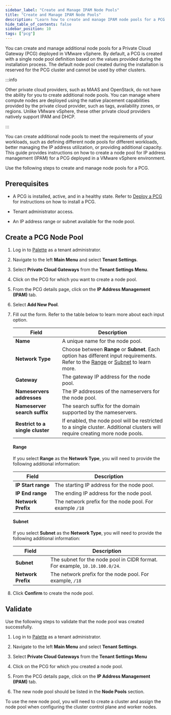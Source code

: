 ```yaml
---
sidebar_label: "Create and Manage IPAM Node Pools"
title: "Create and Manage IPAM Node Pools"
description: "Learn how to create and manage IPAM node pools for a PCG deplyed in a VMware vSphere environment."
hide_table_of_contents: false
sidebar_position: 10
tags: ["pcg"]
---
```


You can create and manage additional node pools for a Private Cloud Gateway (PCG) deployed in VMware vSphere. By
default, a PCG is created with a single node pool definition based on the values provided during the installation
process. The default node pool created during the installation is reserved for the PCG cluster and cannot be used by
other clusters.

:::info

Other private cloud providers, such as MAAS and OpenStack, do not have the ability for you to create additional node
pools. You can manage where compute nodes are deployed using the native placement capabilities provided by the private
cloud provider, such as tags, availability zones, or regions. Unlike VMware vSphere, these other private cloud providers
natively support IPAM and DHCP.

:::

You can create additional node pools to meet the requirements of your workloads, such as defining different node pools
for different workloads, better managing the IP address utilization, or providing additional capacity. This guide
provides instructions on how to create a node pool for IP address management (IPAM) for a PCG deployed in a VMware
vSphere environment.

Use the following steps to create and manage node pools for a PCG.

## Prerequisites

- A PCG is installed, active, and in a healthy state. Refer to [Deploy a PCG](../deploy-pcg/deploy-pcg.md) for
  instructions on how to install a PCG.

- Tenant administrator access.

- An IP address range or subnet available for the node pool.

## Create a PCG Node Pool

1. Log in to [Palette](https://console.spectrocloud.com) as a tenant administrator.

2. Navigate to the left **Main Menu** and select **Tenant Settings**.

3. Select **Private Cloud Gateways** from the **Tenant Settings Menu**.

4. Click on the PCG for which you want to create a node pool.

5. From the PCG details page, click on the **IP Address Management (IPAM)** tab.

6. Select **Add New Pool**.

7. Fill out the form. Refer to the table below to learn more about each input option.

   | Field                            | Description                                                                                                                                            |
   | -------------------------------- | ------------------------------------------------------------------------------------------------------------------------------------------------------ |
   | **Name**                         | A unique name for the node pool.                                                                                                                       |
   | **Network Type**                 | Choose between **Range** or **Subnet**. Each option has different input requirements. Refer to the [Range](#range) or [Subnet](#subnet) to learn more. |
   | **Gateway**                      | The gateway IP address for the node pool.                                                                                                              |
   | **Nameservers addresses**        | The IP addresses of the nameservers for the node pool.                                                                                                 |
   | **Nameserver search suffix**     | The search suffix for the domain supported by the nameservers.                                                                                         |
   | **Restrict to a single cluster** | If enabled, the node pool will be restricted to a single cluster. Additional clusters will require creating more node pools.                           |

   #### Range

   If you select **Range** as the **Network Type**, you will need to provide the following additional information:

   | Field              | Description                                             |
   | ------------------ | ------------------------------------------------------- |
   | **IP Start range** | The starting IP address for the node pool.              |
   | **IP End range**   | The ending IP address for the node pool.                |
   | **Network Prefix** | The network prefix for the node pool. For example `/18` |

   #### Subnet

   If you select **Subnet** as the **Network Type**, you will need to provide the following additional information:

   | Field              | Description                                                                 |
   | ------------------ | --------------------------------------------------------------------------- |
   | **Subnet**         | The subnet for the node pool in CIDR format. For example, `10.10.100.0/24`. |
   | **Network Prefix** | The network prefix for the node pool. For example, `/18`                    |

8. Click **Confirm** to create the node pool.

## Validate

Use the following steps to validate that the node pool was created successfully.

1. Log in to [Palette](https://console.spectrocloud.com) as a tenant administrator.

2. Navigate to the left **Main Menu** and select **Tenant Settings**.

3. Select **Private Cloud Gateways** from the **Tenant Settings Menu**

4. Click on the PCG for which you created a node pool.

5. From the PCG details page, click on the **IP Address Management (IPAM)** tab.

6. The new node pool should be listed in the **Node Pools** section.

To use the new node pool, you will need to create a cluster and assign the node pool when configuring the cluster
control plane and worker nodes.
